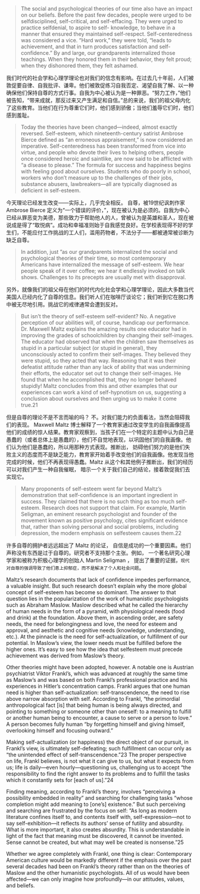 > The social and psychological theories of our time also have an impact on our beliefs. Before the past few decades, people  were urged to be selfdisciplined, self-critical, and self-effacing. They were urged to practice selfdenial, to aspire to self- knowledge, to behave in a manner that ensured they maintained self-respect. Self-centeredness was considered a vice. “Hard  work,” they were told, “leads to achievement, and that in turn produces satisfaction and self-confidence.” By and large, our  grandparents internalized those teachings. When they honored them in their behavior, they felt proud; when they dishonored  them, they felt ashamed.

我们时代的社会学和心理学理论也对我们的信念有影响。在过去几十年前，人们被敦促要自律、自我批评、谦卑。他们被敦促练习自我否定、渴望自我了解、以一种确保他们保持自尊的方式行事。自我为中心被认为是一种罪恶。“努力工作，”他们被告知，“带来成就，那反过来又产生满足和自信。”总的来说，我们的祖父母内化了这些教育。当他们在行为尊重它们时，他们感到骄傲；当他们羞辱它们时，他们感到羞耻。

> Today the theories have been changed—indeed, almost exactly reversed. Self-esteem, which nineteenth-century satirist Ambrose Bierce defined as “an erroneous appraisement,” is now considered an imperative. Self-centeredness has been transformed from vice into virtue, and people who devote their lives to helping others, people once considered heroic and saintlike, are now said to be afflicted with “a disease to please.” The formula for success and happiness begins with feeling  good about ourselves. Students who do poorly in school, workers who don’t measure up to the challenges of their jobs,  substance abusers, lawbreakers—all are typically diagnosed as deficient in self-esteem.

今天理论已经发生改变——实际上，几乎完全相反。 自尊，被19世纪讽刺作家 Ambrose Bierce 定义为“一个错误的评价，”，现在被认为是必须的。自我为中心已经从罪恶变为美德，那些致力于帮助他人的人，曾被认为是英雄和圣人，现在被说成是得了“取悦病”。成功和幸福准则始于自我感觉良好。在学校表现得不好的学生们，不能应付工作挑战的工人们，滥用药物者，不法分子——都被通常被诊断为缺乏自尊。

> In addition, just ”as our grandparents  internalized the social and psychological theories of their time, so most contemporary Americans have internalized the  message of self-esteem. We hear people speak of it over coffee; we hear it endlessly invoked on talk shows. Challenges to its  precepts are usually met with disapproval.

另外，就像我们的祖父母在他们的时代内化社会学和心理学理论，因此大多数当代美国人已经内化了自尊的信息。我们听人们在咖啡厅谈论它；我们听到它在脱口秀中被无尽地引用。挑战它的戒律通常会遭到反对。

> But isn’t the theory of self-esteem self-evident? No. A negative perception of our abilities will, of course, handicap our  performance. Dr. Maxwell Maltz explains the amazing results one educator had in improving the grades of schoolchildren by  changing their self-images. The educator had observed that when the children saw themselves as stupid in a particular subject  \(or stupid in general\), they unconsciously acted to confirm their self-images. They believed they were stupid, so they acted that  way. Reasoning that it was their defeatist attitude rather than any lack of ability that was undermining their efforts, the educator set out to change their self-images. He found that when he accomplished that, they no longer behaved stupidly! Maltz concludes from this and other examples that our experiences can work a kind of self-hypnotism on us, suggesting a conclusion about ourselves and then urging us to make it come true.21

但是自尊的理论不是不言而喻的吗？ 不。对我们能力的负面看法，当然会阻碍我们的表现。 Maxwell Maltz 博士解释了一个教育家通过改变学生的自我画像提高他们的成绩的惊人结果。教育家观察到，当孩子们在一个特定的主题中认为自己是愚蠢的（或者总体上是愚蠢的），他们不自觉地表现，以巩固他们的自我画像。他们认为他们是愚蠢的，所以用那种方式表现。推断出， 妨碍他们努力的是他们失败主义的态度而不是缺乏能力，教育家开始着手改变他们的自我画像。他发现当他完成的时候，他们不再表现得愚蠢。Maltz 从这个和其他例子推断出，我们的经历可以对我们产生一种自我催眠， 暗示一个关于我们自己的结论，接着敦促我们去实现它。

> Many proponents of self-esteem went far beyond Maltz’s demonstration that self-confidence is an important ingredient in  success. They claimed that there is no such thing as too much self-esteem. Research does not support that claim. For  example, Martin Seligman, an eminent research psychologist and founder of the movement known as positive psychology, cites significant evidence that, rather than solving personal and social problems, including depression, the modern emphasis  on selfesteem causes them.22

许多自尊的拥护者远远超出了 Maltz 的论证， 自信是成功的一个重要因素。他们声称没有东西是过于自尊的。研究者不支持那个主张。例如， 一个著名研究心理学家和被称为积极心理学的创始人 Martin Seligman ， 提出了重要的证据，`现代对自尊的强调导致了他们患上抑郁症，而不是解决了个人和社会问题`。

Maltz’s research documents that lack of confidence impedes performance, a valuable insight. But such research doesn’t  explain why the more global concept of self-esteem has become so dominant. The answer to that question lies in the  popularization of the work of humanistic psychologists such as Abraham Maslow. Maslow described what he called the hierarchy of human needs in the form of a pyramid, with physiological needs \(food and drink\) at the foundation. Above them, in  ascending order, are safety needs, the need for belongingness and love, the need for esteem and approval, and aesthetic and  cognitive needs \(knowledge, understanding, etc.\). At the pinnacle is the need for self-actualization, or fulfillment of our  potential. In Maslow’s view, the lower needs must be fulfilled before the higher ones. It’s easy to see how the idea that  selfesteem must precede achievement was derived from Maslow’s theory.

Other theories might have been adopted, however. A notable one is Austrian psychiatrist Viktor Frankl’s, which was advanced  at roughly the same time as Maslow’s and was based on both Frankl’s professional practice and his experiences in Hitler’s concentration camps. Frankl argues that one human need is higher than self-actualization: self-transcendence, the need to  rise above narrow absorption with self. According to Frankl, “the primordial anthropological fact \[is\] that being human is being  always directed, and pointing to something or someone other than oneself: to a meaning to fulfill or another human being to encounter, a cause to serve or a person to love.” A person becomes fully human “by forgetting himself and giving himself,  overlooking himself and focusing outward.”

Making self-actualization \(or happiness\) the direct object of our pursuit, in Frankl’s view, is ultimately self-defeating; such fulfillment can occur only as “the unintended effect of self-transcendence.”23 The proper perspective on life, Frankl believes, is  not what it can give to us, but what it expects from us; life is daily—even hourly—questioning us, challenging us to accept “the  responsibility to find the right answer to its problems and to fulfill the tasks which it constantly sets for \[each of us\].”24

Finding meaning, according to Frankl’s theory, involves “perceiving a possibility embedded in reality” and searching for  challenging tasks “whose completion might add meaning to \[one’s\] existence.” But such perceiving and searching are  frustrated by the focus on self: “As long as modern literature confines itself to, and contents itself with, self-expression—not to  say self-exhibition—it reflects its authors’ sense of futility and absurdity. What is more important, it also creates absurdity. This is understandable in light of the fact that meaning must be discovered, it cannot be invented. Sense cannot be created, but what may well be created is nonsense.”25

Whether we agree completely with Frankl, one thing is clear: Contemporary American culture would be markedly different if the  emphasis over the past several decades had been on Frankl’s theory rather than on the theories of Maslow and the other  humanistic psychologists. All of us would have been affected—we can only imagine how profoundly—in our attitudes, values, and beliefs.

